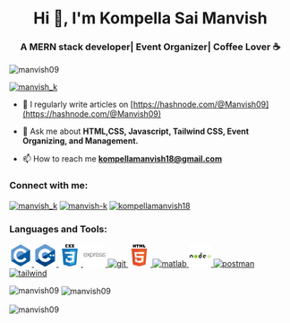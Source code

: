 <h1 align="center">Hi 👋, I'm Kompella Sai Manvish</h1>
<h3 align="center">A MERN stack developer| Event Organizer| Coffee Lover ☕</h3>
<p align="right" alt = "coding" width = "400" src="https://www.google.com/url?sa=i&url=https%3A%2F%2Fgithub.com%2Frudrabarad%2FGifs&psig=AOvVaw0Nko986goqKe50t10DYdoO&ust=1675356895146000&source=images&cd=vfe&ved=0CA8QjRxqFwoTCLCf7vbk9PwCFQAAAAAdAAAAABAE">

<p align="left"> <img src="https://komarev.com/ghpvc/?username=manvish09&label=Profile%20views&color=0e75b6&style=flat" alt="manvish09" /> </p>

<p align="left"> <a href="https://twitter.com/manvish_k" target="blank"><img src="https://img.shields.io/twitter/follow/manvish_k?logo=twitter&style=for-the-badge" alt="manvish_k" /></a> </p>

- 📝 I regularly write articles on [https://hashnode.com/@Manvish09](https://hashnode.com/@Manvish09)

- 💬 Ask me about **HTML,CSS, Javascript, Tailwind CSS, Event Organizing, and Management.**

- 📫 How to reach me **kompellamanvish18@gmail.com**

<h3 align="left">Connect with me:</h3>
<p align="left">
<a href="https://twitter.com/manvish_k" target="blank"><img align="center" src="https://raw.githubusercontent.com/rahuldkjain/github-profile-readme-generator/master/src/images/icons/Social/twitter.svg" alt="manvish_k" height="30" width="40" /></a>
<a href="https://linkedin.com/in/manvish-k" target="blank"><img align="center" src="https://raw.githubusercontent.com/rahuldkjain/github-profile-readme-generator/master/src/images/icons/Social/linked-in-alt.svg" alt="manvish-k" height="30" width="40" /></a>
<a href="https://instagram.com/kompellamanvish18" target="blank"><img align="center" src="https://raw.githubusercontent.com/rahuldkjain/github-profile-readme-generator/master/src/images/icons/Social/instagram.svg" alt="kompellamanvish18" height="30" width="40" /></a>
</p>

<h3 align="left">Languages and Tools:</h3>
<p align="left"> <a href="https://www.cprogramming.com/" target="_blank" rel="noreferrer"> <img src="https://raw.githubusercontent.com/devicons/devicon/master/icons/c/c-original.svg" alt="c" width="40" height="40"/> </a> <a href="https://www.w3schools.com/cpp/" target="_blank" rel="noreferrer"> <img src="https://raw.githubusercontent.com/devicons/devicon/master/icons/cplusplus/cplusplus-original.svg" alt="cplusplus" width="40" height="40"/> </a> <a href="https://www.w3schools.com/css/" target="_blank" rel="noreferrer"> <img src="https://raw.githubusercontent.com/devicons/devicon/master/icons/css3/css3-original-wordmark.svg" alt="css3" width="40" height="40"/> </a> <a href="https://expressjs.com" target="_blank" rel="noreferrer"> <img src="https://raw.githubusercontent.com/devicons/devicon/master/icons/express/express-original-wordmark.svg" alt="express" width="40" height="40"/> </a> <a href="https://git-scm.com/" target="_blank" rel="noreferrer"> <img src="https://www.vectorlogo.zone/logos/git-scm/git-scm-icon.svg" alt="git" width="40" height="40"/> </a> <a href="https://www.w3.org/html/" target="_blank" rel="noreferrer"> <img src="https://raw.githubusercontent.com/devicons/devicon/master/icons/html5/html5-original-wordmark.svg" alt="html5" width="40" height="40"/> </a> <a href="https://www.mathworks.com/" target="_blank" rel="noreferrer"> <img src="https://upload.wikimedia.org/wikipedia/commons/2/21/Matlab_Logo.png" alt="matlab" width="40" height="40"/> </a> <a href="https://nodejs.org" target="_blank" rel="noreferrer"> <img src="https://raw.githubusercontent.com/devicons/devicon/master/icons/nodejs/nodejs-original-wordmark.svg" alt="nodejs" width="40" height="40"/> </a> <a href="https://postman.com" target="_blank" rel="noreferrer"> <img src="https://www.vectorlogo.zone/logos/getpostman/getpostman-icon.svg" alt="postman" width="40" height="40"/> </a> <a href="https://tailwindcss.com/" target="_blank" rel="noreferrer"> <img src="https://www.vectorlogo.zone/logos/tailwindcss/tailwindcss-icon.svg" alt="tailwind" width="40" height="40"/> </a> </p>

<p><img align="left" src="https://github-readme-stats.vercel.app/api/top-langs?username=manvish09&show_icons=true&locale=en&layout=compact" alt="manvish09" /></p>

<p>&nbsp;<img align="center" src="https://github-readme-stats.vercel.app/api?username=manvish09&show_icons=true&locale=en" alt="manvish09" /></p>

<p><img align="center" src="https://github-readme-streak-stats.herokuapp.com/?user=manvish09&" alt="manvish09" /></p>
